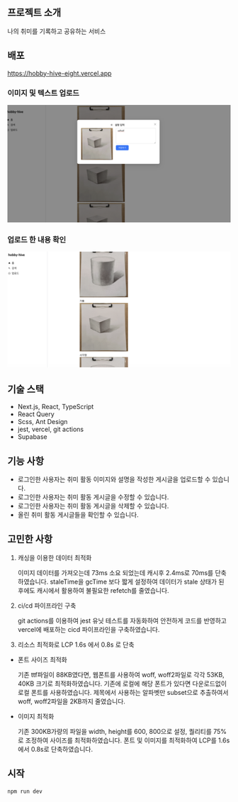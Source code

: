 ## 프로젝트 소개

나의 취미를 기록하고 공유하는 서비스

## 배포

https://hobby-hive-eight.vercel.app

### 이미지 및 텍스트 업로드

![alt text](image-1.png)

### 업로드 한 내용 확인

![alt text](image.png)

## 기술 스택

- Next.js, React, TypeScript
- React Query
- Scss, Ant Design
- jest, vercel, git actions
- Supabase

## 기능 사항

- 로그인한 사용자는 취미 활동 이미지와 설명을 작성한 게시글을 업로드할 수 있습니다.
- 로그인한 사용자는 취미 활동 게시글을 수정할 수 있습니다.
- 로그인한 사용자는 취미 활동 게시글을 삭제할 수 있습니다.
- 올린 취미 활동 게시글들을 확인할 수 있습니다.

## 고민한 사항

1. 캐싱을 이용한 데이터 최적화

   이미지 데이터를 가져오는데 73ms 소요 되었는데 캐시후 2.4ms로 70ms를 단축하였습니다.
   staleTime을 gcTime 보다 짧게 설정하여 데이터가 stale 상태가 된 후에도 캐시에서 활용하여 불필요한 refetch를 줄였습니다.

2. ci/cd 파이프라인 구축

   git actions를 이용하여 jest 유닛 테스트를 자동화하여 안전하게 코드를 반영하고 vercel에 배포하는 cicd 파이프라인을 구축하였습니다.

3. 리소스 최적화로 LCP 1.6s 에서 0.8s 로 단축

- 폰트 사이즈 최적화

  기존 ttf파일이 88KB였다면, 웹폰트를 사용하여 woff, woff2파일로 각각 53KB, 40KB 크기로 최적화하였습니다.
  기존에 로컬에 해당 폰트가 있다면 다운로드없이 로컬 폰트를 사용하였습니다.
  제목에서 사용하는 알파벳만 subset으로 추출하여서 woff, woff2파일을 2KB까지 줄였습니다.

- 이미지 최적화

  기존 300KB가량의 파일을 width, height를 600, 800으로 설정, 퀄리티를 75%로 조정하여 사이즈를 최적화하였습니다.
  폰트 및 이미지를 최적화하여 LCP를 1.6s에서 0.8s로 단축하였습니다.

## 시작

```bash
npm run dev
```
